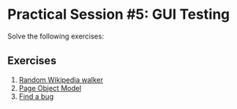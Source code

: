 # Practical Session #5: GUI Testing

Solve the following exercises:

## Exercises

1. [Random Wikipedia walker](./exercises/wikipedia.md)
2. [Page Object Model](./exercises/pageobject.md)
3. [Find a bug](./exercises/findabug.md)
